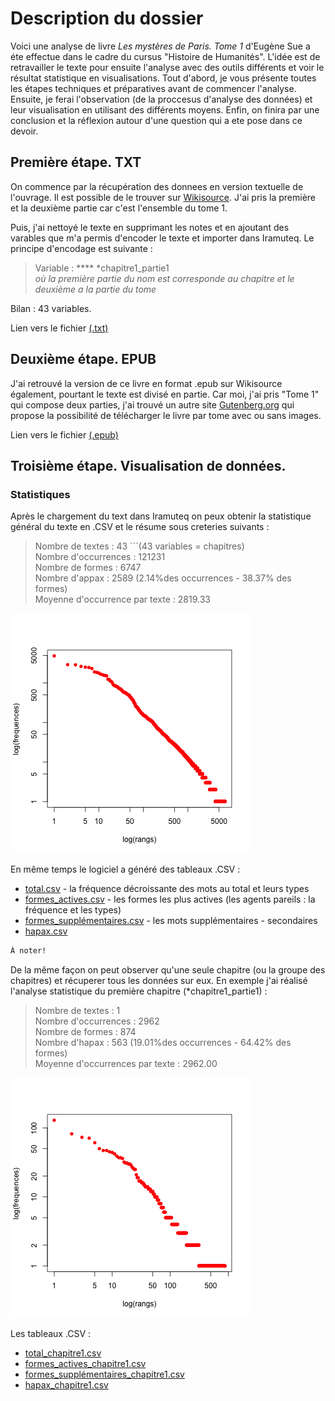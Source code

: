 # Description du dossier
Voici une analyse de livre _Les mystères de Paris. Tome 1_ d'Eugène Sue a éte effectue dans le cadre du cursus "Histoire de Humanités". L'idée est de retravailler le texte pour ensuite l'analyse avec des outils différents et voir le résultat statistique en visualisations. Tout d'abord, je vous présente toutes les étapes techniques et préparatives avant de commencer l'analyse. Ensuite, je ferai l'observation (de la proccesus d'analyse des données) et leur visualisation en utilisant des différents moyens. Enfin, on finira par une conclusion et la réflexion autour d'une question qui a ete pose dans ce devoir. 

## Première étape. TXT
On commence par la récupération des donnees en version textuelle de l'ouvrage. Il est possible de le trouver sur [Wikisource](https://fr.wikisource.org/wiki/Les_Mystères_de_Paris). J'ai pris la première et la deuxième partie car c'est l'ensemble du tome 1.

Puis, j'ai nettoyé le texte en supprimant les notes et en ajoutant des varables que m'a permis d'encoder le texte et importer dans Iramuteq. Le principe d'encodage est suivante :

> Variable : **** *chapitre1_partie1 <br>
> _où la première partie du nom est corresponde au chapitre et le deuxième a la partie du tome_

Bilan : 43 variables.

Lien vers le fichier [(.txt)](https://github.com/soniyabbas/ABBAS_Soniya_LesMysteresdeParis/blob/master/Eugene_Sue_%20Les_Myste%CC%80res_de_Paris.txt)

## Deuxième étape. EPUB
J'ai retrouvé la version de ce livre en format .epub sur Wikisource également, pourtant le texte est divisé en partie. Car moi, j'ai pris "Tome 1" qui compose deux parties, j'ai trouvé un autre site [Gutenberg.org](http://www.gutenberg.org/ebooks/18921) qui propose la possibilité de télécharger le livre par tome avec ou sans images. 

Lien vers le fichier [(.epub)](https://github.com/soniyabbas/ABBAS_Soniya_les_mysteres_de_paris/blob/master/Les_Mysteres_de_Paris_tome_1.epub)

## Troisième étape. Visualisation de données. 

### Statistiques
Après le chargement du text dans Iramuteq on peux obtenir la statistique général du texte en .CSV et le résume sous creteries suivants :

> Nombre de textes : 43 ```(43 variables = chapitres) <br>
> Nombre d'occurrences : 121231 <br>
> Nombre de formes : 6747 <br>
> Nombre d'appax : 2589 (2.14%des occurrences - 38.37% des formes) <br>
> Moyenne d'occurrence par texte : 2819.33 <br>

![Resume](https://github.com/soniyabbas/ABBAS_Soniya_LesMysteresdeParis/blob/master/visualisations/resume.png)

En même temps le logiciel a généré des tableaux .CSV :

- [total.csv](https://github.com/soniyabbas/ABBAS_Soniya_LesMysteresdeParis/blob/master/fichiers%20CSV/total.csv) - la fréquence décroissante des mots au total et leurs types 
- [formes_actives.csv](https://github.com/soniyabbas/ABBAS_Soniya_LesMysteresdeParis/blob/master/fichiers%20CSV/formes_actives.csv) - les formes les plus actives (les agents pareils : la fréquence et les types)
- [formes_supplémentaires.csv](https://github.com/soniyabbas/ABBAS_Soniya_LesMysteresdeParis/blob/master/fichiers%20CSV/formes_supple%CC%81mentaires.csv) - les mots supplémentaires - secondaires 
- [hapax.csv](https://github.com/soniyabbas/ABBAS_Soniya_LesMysteresdeParis/blob/master/fichiers%20CSV/hapax.csv)

```xml 
À noter!
```

De la même façon on peut observer qu'une seule chapitre (ou la groupe des chapitres) et récuperer tous les données sur eux. En exemple j'ai réalisé l'analyse statistique du première chapitre (*chapitre1_partie1) : 

> Nombre de textes : 1 <br>
> Nombre d'occurrences : 2962 <br>
> Nombre de formes : 874 <br>
> Nombre d'hapax : 563 (19.01%des occurrences - 64.42% des formes) <br>
> Moyenne d'occurrences par texte : 2962.00 <br>

![Resume_chapitre1](https://github.com/soniyabbas/ABBAS_Soniya_LesMysteresdeParis/blob/master/visualisations/resume_chapitre1.png)

Les tableaux .CSV : 

- [total_chapitre1.csv](https://github.com/soniyabbas/ABBAS_Soniya_LesMysteresdeParis/blob/master/fichiers%20CSV/total_chapitre1.csv) 
- [formes_actives_chapitre1.csv](https://github.com/soniyabbas/ABBAS_Soniya_LesMysteresdeParis/blob/master/fichiers%20CSV/formes_actives_chapitre1.csv)
- [formes_supplémentaires_chapitre1.csv](https://github.com/soniyabbas/ABBAS_Soniya_LesMysteresdeParis/blob/master/fichiers%20CSV/formes_supple%CC%81mentaires_chapitre1.csv)
- [hapax_chapitre1.csv](https://github.com/soniyabbas/ABBAS_Soniya_LesMysteresdeParis/blob/master/fichiers%20CSV/hapax_chapitre1.csv)
